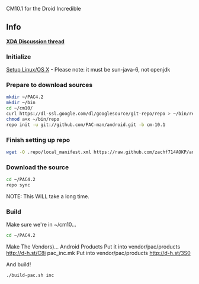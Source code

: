 CM10.1 for the Droid Incredible

## Info
[**XDA Discussion thread**](http://forum.xda-developers.com/showthread.php?p=37860499#post37860499)

### Initialize
[Setup Linux/OS X](http://source.android.com/source/initializing.html) - Please note: it must be sun-java-6, not openjdk

### Prepare to download sources
```bash
mkdir ~/PAC4.2
mkdir ~/bin
cd ~/cm10/
curl https://dl-ssl.google.com/dl/googlesource/git-repo/repo > ~/bin/repo
chmod a+x ~/bin/repo
repo init -u git://github.com/PAC-man/android.git -b cm-10.1
```

### Finish setting up repo
```bash
wget -O .repo/local_manifest.xml https://raw.github.com/zachf714AOKP/android_device_htc_inc/cm-10.1/Manifest/local_manifest.xml
```

### Download the source
```bash
cd ~/PAC4.2
repo sync 
```
NOTE: This WILL take a long time.

### Build
Make sure we're in ~/cm10...
```bash
cd ~/PAC4.2
```
Make The Vendors)...
Android Products Put it into vendor/pac/products http://d-h.st/C8i
pac_inc.mk Put into vendor/pac/products http://d-h.st/3S0

And build!
```bash
./build-pac.sh inc
```

